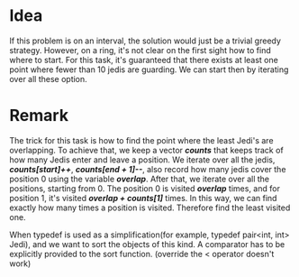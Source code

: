 # Idea

If this problem is on an interval, the solution would just be a trivial greedy strategy. However, on a ring, it's not clear on the first sight how to find where to start. For this task, it's guaranteed that there exists at least one point where fewer than 10 jedis are guarding. We can start then by iterating over all these option.

# Remark

The trick for this task is how to find the point where the least Jedi's are overlapping. To achieve that, we keep a vector ***counts*** that keeps track of how many Jedis enter and leave a position. We iterate over all the jedis, ***counts[start]++***, ***counts[end + 1]--***, also record how many jedis cover the position 0 using the variable ***overlap***. After that, we iterate over all the positions, starting from 0. The position 0 is visited ***overlap*** times, and for position 1, it's visited ***overlap + counts[1]*** times. In this way, we can find exactly how many times a position is visited. Therefore find the least visited one.

When typedef is used as a simplification(for example, typedef pair<int, int> Jedi), and we want to sort the objects of this kind. A comparator has to be explicitly provided to the sort function. (override the < operator doesn't work)